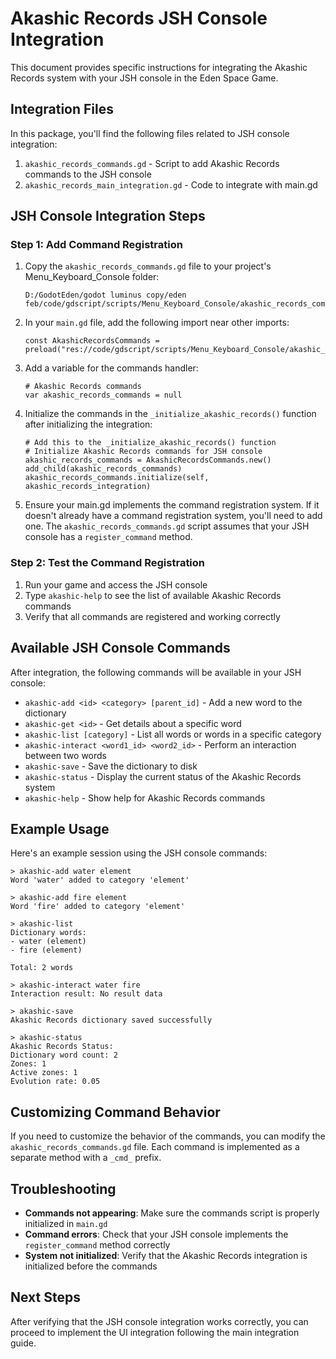 # Akashic Records JSH Console Integration

This document provides specific instructions for integrating the Akashic Records system with your JSH console in the Eden Space Game.

## Integration Files

In this package, you'll find the following files related to JSH console integration:

1. `akashic_records_commands.gd` - Script to add Akashic Records commands to the JSH console
2. `akashic_records_main_integration.gd` - Code to integrate with main.gd

## JSH Console Integration Steps

### Step 1: Add Command Registration

1. Copy the `akashic_records_commands.gd` file to your project's Menu_Keyboard_Console folder:
   ```
   D:/GodotEden/godot luminus copy/eden feb/code/gdscript/scripts/Menu_Keyboard_Console/akashic_records_commands.gd
   ```

2. In your `main.gd` file, add the following import near other imports:
   ```gdscript
   const AkashicRecordsCommands = preload("res://code/gdscript/scripts/Menu_Keyboard_Console/akashic_records_commands.gd")
   ```

3. Add a variable for the commands handler:
   ```gdscript
   # Akashic Records commands
   var akashic_records_commands = null
   ```

4. Initialize the commands in the `_initialize_akashic_records()` function after initializing the integration:
   ```gdscript
   # Add this to the _initialize_akashic_records() function
   # Initialize Akashic Records commands for JSH console
   akashic_records_commands = AkashicRecordsCommands.new()
   add_child(akashic_records_commands)
   akashic_records_commands.initialize(self, akashic_records_integration)
   ```

5. Ensure your main.gd implements the command registration system. If it doesn't already have a command registration system, you'll need to add one. The `akashic_records_commands.gd` script assumes that your JSH console has a `register_command` method.

### Step 2: Test the Command Registration

1. Run your game and access the JSH console
2. Type `akashic-help` to see the list of available Akashic Records commands
3. Verify that all commands are registered and working correctly

## Available JSH Console Commands

After integration, the following commands will be available in your JSH console:

- `akashic-add <id> <category> [parent_id]` - Add a new word to the dictionary
- `akashic-get <id>` - Get details about a specific word
- `akashic-list [category]` - List all words or words in a specific category
- `akashic-interact <word1_id> <word2_id>` - Perform an interaction between two words
- `akashic-save` - Save the dictionary to disk
- `akashic-status` - Display the current status of the Akashic Records system
- `akashic-help` - Show help for Akashic Records commands

## Example Usage

Here's an example session using the JSH console commands:

```
> akashic-add water element
Word 'water' added to category 'element'

> akashic-add fire element
Word 'fire' added to category 'element'

> akashic-list
Dictionary words:
- water (element)
- fire (element)

Total: 2 words

> akashic-interact water fire
Interaction result: No result data

> akashic-save
Akashic Records dictionary saved successfully

> akashic-status
Akashic Records Status:
Dictionary word count: 2
Zones: 1
Active zones: 1
Evolution rate: 0.05
```

## Customizing Command Behavior

If you need to customize the behavior of the commands, you can modify the `akashic_records_commands.gd` file. Each command is implemented as a separate method with a `_cmd_` prefix.

## Troubleshooting

- **Commands not appearing**: Make sure the commands script is properly initialized in `main.gd`
- **Command errors**: Check that your JSH console implements the `register_command` method correctly
- **System not initialized**: Verify that the Akashic Records integration is initialized before the commands

## Next Steps

After verifying that the JSH console integration works correctly, you can proceed to implement the UI integration following the main integration guide.